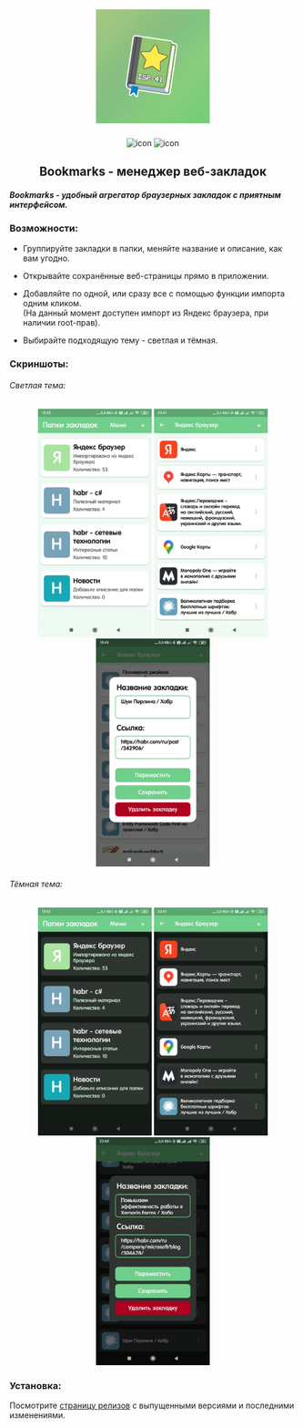 <center>
  <img src="screenshots/Icon.png" alt="icon" width="200" />
  <h3></h3>
  <img src="https://img.shields.io/static/v1?label=Android&message=5.1%2B&color=yellowgreen&style=flat" alt="icon" margin-top="20" />
      <img src="https://img.shields.io/static/v1?label=Version&message=1.0.0+&color=green&style=flat" alt="icon"/>
      <h2>Bookmarks - менеджер веб-закладок</h2>
</center>



##### Bookmarks - удобный агрегатор браузерных закладок с приятным интерфейсом.
### Возможности:
- Группируйте закладки в папки, меняйте название и описание, как вам угодно.
- Открывайте сохранённые веб-страницы прямо в приложении.
- Добавляйте  по одной, или сразу все с помощью функции импорта одним кликом.    
(На данный момент доступен импорт из Яндекс браузера, при наличии root-прав).

- Выбирайте подходящую тему - светлая и тёмная.

### Скриншоты:
###### Светлая тема:
<center>
  <img src="Screenshots/Light theme/FoldersPage.jpg" alt="icon" width="200" />
  <img src="Screenshots/Light theme/BookmarksPage.jpg" alt="icon" width="200" />
     <img src="Screenshots/Light theme/EditBookmarkView.jpg" alt="icon" width="200" />
</center>

###### Тёмная тема:
<center>
  <img src="Screenshots/Dark theme/FoldersPage.jpg" alt="icon" width="200" />
  <img src="Screenshots/Dark theme/BookmarksPage.jpg" alt="icon" width="200" />
     <img src="Screenshots/Dark theme/EditBookmarkView.jpg" alt="icon" width="200" />
</center>

### Установка:
Посмотрите [страницу релизов](https://github.com/Somov62/Bookmarks/releases) с выпущенными версиями и последними изменениями.